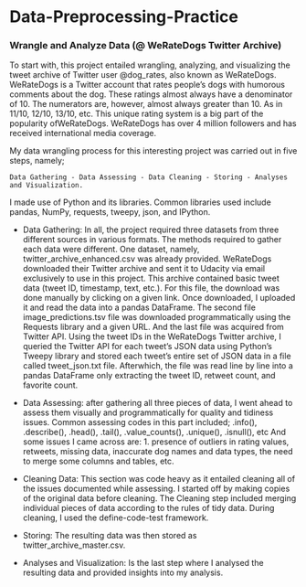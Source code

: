 # Data-Preprocessing-Practice

### Wrangle and Analyze Data (@ WeRateDogs Twitter Archive)

To start with, this project entailed wrangling, analyzing, and visualizing the tweet archive of Twitter user @dog_rates, also known as WeRateDogs.
WeRateDogs is a Twitter account that rates people’s dogs with humorous comments about the dog. These ratings almost always have a denominator of 10. The numerators are, however,
almost always greater than 10. As in 11/10, 12/10, 13/10, etc. This unique rating system is a big part of the popularity ofWeRateDogs. WeRateDogs has over 4 million followers and has received
international media coverage.

My data wrangling process for this interesting project was carried out in five steps, namely; 

`Data Gathering - Data Assessing - Data Cleaning - Storing - Analyses and Visualization.`

I made use of Python and its libraries. Common libraries used include pandas, NumPy, requests, tweepy, json, and IPython.

- Data Gathering: In all, the project required three datasets from three different sources in various formats. The methods required to gather each data were different. One dataset, namely, 
twitter_archive_enhanced.csv was already provided. WeRateDogs downloaded their Twitter archive and sent it to Udacity via email exclusively to use in this project. This archive contained basic tweet data (tweet ID, timestamp, text, etc.). For this file, the download was done manually by clicking on a given link. Once downloaded, I uploaded it and read the data into a pandas
DataFrame. The second file image_predictions.tsv file was downloaded programmatically using the Requests library and a given URL. And the last file was acquired from Twitter API. Using the tweet
IDs in the WeRateDogs Twitter archive, I queried the Twitter API for each tweet’s JSON data using Python’s Tweepy library and stored each tweet’s entire set of JSON data in a file called
tweet_json.txt file. Afterwhich, the file was read line by line into a pandas DataFrame only extracting the tweet ID, retweet count, and favorite count.

- Data Assessing: after gathering all three pieces of data, I went ahead to assess them visually and programmatically for quality and tidiness issues. Common assessing codes in this part 
included; .info(), .describe(), .head(), .tail(), .value_counts(), .unique(), .isnull(), etc And some issues I came across are: 1. presence of outliers in rating values, retweets, missing data, inaccurate dog
names and data types, the need to merge some columns and tables, etc.

- Cleaning Data: This section was code heavy as it entailed cleaning all of the issues documented while assessing. I started off by making copies of the original data before cleaning. The
Cleaning step included merging individual pieces of data according to the rules of tidy data. During cleaning, I used the define-code-test framework.

- Storing: The resulting data was then stored as twitter_archive_master.csv.

- Analyses and Visualization: Is the last step where I analysed the resulting data and provided insights into my analysis.
